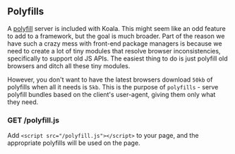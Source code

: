 
## Polyfills

A [polyfill](https://github.com/polyfills/polyfills) server is included with
Koala. This might seem like an odd feature to add to a framework,
but the goal is much broader.
Part of the reason we have such a crazy mess with front-end package managers
is because we need to create a lot of tiny modules that resolve
browser inconsistencies, specifically to support old JS APIs.
The easiest thing to do is just polyfill old browsers and ditch all these tiny modules.

However, you don't want to have the latest browsers download `50kb` of polyfills
when all it needs is `5kb`.
This is the purpose of `polyfills` - serve polyfill bundles based on the
client's user-agent, giving them only what they need.

### GET /polyfill.js

Add `<script src="/polyfill.js"></script>` to your page,
and the appropriate polyfills will be used on the page.
